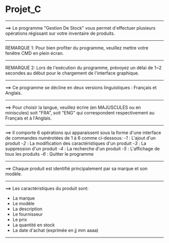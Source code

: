 # Projet_C
******************************************************************************************************
==> Le programme "Gestion De Stock" vous permet d'effectuer plusieurs opérations 
régissant sur votre inventaire de produits.
******************************************************************************************************
REMARQUE 1: Pour bien profiter du programme, veuillez mettre votre fenêtre CMD en plein
écran.
******************************************************************************************************
REMARQUE 2: Lors de l'exécution du programme, prévoyez un délai de 1~2 secondes au début 
pour le chargement de l'interface graphique.
******************************************************************************************************
==> Ce programme se décline en deux versions linguistiques : Français et Anglais.
******************************************************************************************************
==> Pour choisir la langue, veuillez écrire (en MAJUSCULES ou en miniscules) soit "FRA", soit "ENG" qui 
correspondent respectivement au Français et à l'Anglais.
******************************************************************************************************
==> Il comporte 6 opérations qui apparaissent sous la forme d'une interface de commandes
numérotées de 1 à 6 comme ci-dessous:
-*1* : L'ajout d'un produit
-*2* : La modification des caractéristiques d'un produit
-*3* : La suppression d'un produit
-*4* : La recherche d'un produit
-*5* : L'affichage de tous les produits
-*6* : Quitter le programme
*****************************************************************************************************
==> Chaque produit est identifié principalement par sa marque et son modèle.
*****************************************************************************************************
==> Les caractéristiques du produit sont:
- La marque
- Le modèle
- La description
- Le fournisseur
- Le prix
- La quantité en stock
- La date d'achat (exprimée en jj mm aaaa)
***************************************************************************************************
